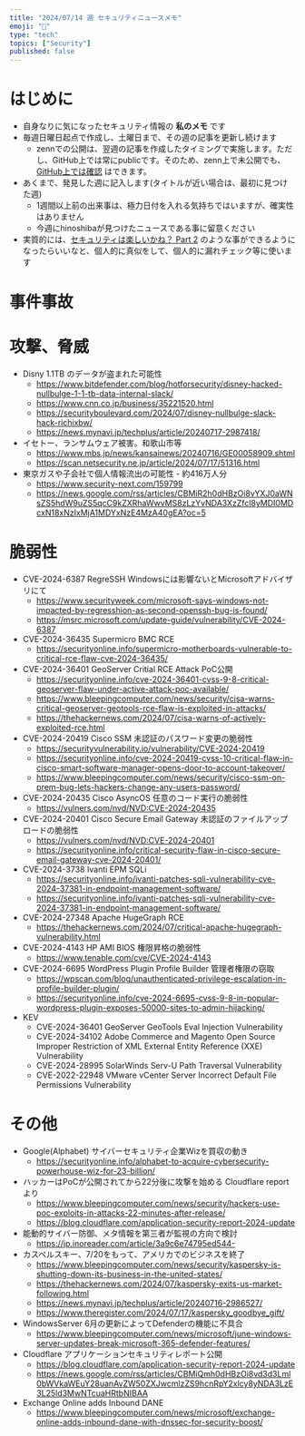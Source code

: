 ```yaml
---
title: "2024/07/14 週 セキュリティニュースメモ"
emoji: "🔖"
type: "tech"
topics: ["Security"]
published: false
---
```


# はじめに
* 自身なりに気になったセキュリティ情報の **私のメモ** です
* 毎週日曜日起点で作成し、土曜日まで、その週の記事を更新し続けます
    * zennでの公開は、翌週の記事を作成したタイミングで実施します。ただし、GitHub上では常にpublicです。そのため、zenn上で未公開でも、[GitHub上では確認](https://github.com/hinoshiba/zenn.dev/tree/main/articles) はできます。
* あくまで、発見した週に記入します(タイトルが近い場合は、最初に見つけた週)
    * 1週間以上前の出来事は、極力日付を入れる気持ちではいますが、確実性はありません
    * 今週にhinoshibaが見つけたニュースである事に留意ください
* 実質的には、[セキュリティは楽しいかね？ Part 2](https://negi.hatenablog.com/) のような事ができるようになったらいいなと、個人的に真似をして、個人的に漏れチェック等に使います

# 事件事故


# 攻撃、脅威
* Disny 1.1TB のデータが盗まれた可能性
    * https://www.bitdefender.com/blog/hotforsecurity/disney-hacked-nullbulge-1-1-tb-data-internal-slack/
    * https://www.cnn.co.jp/business/35221520.html
    * https://securityboulevard.com/2024/07/disney-nullbulge-slack-hack-richixbw/
    * https://news.mynavi.jp/techplus/article/20240717-2987418/
* イセトー、ランサムウェア被害。和歌山市等
   * https://www.mbs.jp/news/kansainews/20240716/GE00058909.shtml   
   * https://scan.netsecurity.ne.jp/article/2024/07/17/51316.html 
* 東京ガスや子会社で個人情報流出の可能性 - 約416万人分
    * https://www.security-next.com/159799
    * https://news.google.com/rss/articles/CBMiR2h0dHBzOi8vYXJ0aWNsZS5hdW9uZS5qcC9kZXRhaWwvMS8zLzYvNDA3XzZfcl8yMDI0MDcxN18xNzIxMjA1MDYxNzE4MzA40gEA?oc=5

# 脆弱性

* CVE-2024-6387 RegreSSH Windowsには影響ないとMicrosoftアドバイザリにて
    * https://www.securityweek.com/microsoft-says-windows-not-impacted-by-regresshion-as-second-openssh-bug-is-found/
    * https://msrc.microsoft.com/update-guide/vulnerability/CVE-2024-6387
* CVE-2024-36435 Supermicro BMC RCE
    * https://securityonline.info/supermicro-motherboards-vulnerable-to-critical-rce-flaw-cve-2024-36435/
* CVE-2024-36401 GeoServer Critial RCE Attack PoC公開
    * https://securityonline.info/cve-2024-36401-cvss-9-8-critical-geoserver-flaw-under-active-attack-poc-available/
    * https://www.bleepingcomputer.com/news/security/cisa-warns-critical-geoserver-geotools-rce-flaw-is-exploited-in-attacks/
    * https://thehackernews.com/2024/07/cisa-warns-of-actively-exploited-rce.html
* CVE-2024-20419 Cisco SSM 未認証のパスワード変更の脆弱性
   * https://securityvulnerability.io/vulnerability/CVE-2024-20419  
   * https://securityonline.info/cve-2024-20419-cvss-10-critical-flaw-in-cisco-smart-software-manager-opens-door-to-account-takeover/
   * https://www.bleepingcomputer.com/news/security/cisco-ssm-on-prem-bug-lets-hackers-change-any-users-password/
* CVE-2024-20435 Cisco AsyncOS 任意のコード実行の脆弱性
   * https://vulners.com/nvd/NVD:CVE-2024-20435  
* CVE-2024-20401 Cisco Secure Email Gateway 未認証のファイルアップロードの脆弱性
   * https://vulners.com/nvd/NVD:CVE-2024-20401   
   * https://securityonline.info/critical-security-flaw-in-cisco-secure-email-gateway-cve-2024-20401/
* CVE-2024-3738 Ivanti EPM SQLi
    * https://securityonline.info/ivanti-patches-sqli-vulnerability-cve-2024-37381-in-endpoint-management-software/
    * https://securityonline.info/ivanti-patches-sqli-vulnerability-cve-2024-37381-in-endpoint-management-software/
* CVE-2024-27348 Apache HugeGraph RCE
    * https://thehackernews.com/2024/07/critical-apache-hugegraph-vulnerability.html 
* CVE-2024-4143 HP AMI BIOS 権限昇格の脆弱性
    * https://www.tenable.com/cve/CVE-2024-4143   
* CVE-2024-6695 WordPress Plugin Profile Builder 管理者権限の窃取
   * https://wpscan.com/blog/unauthenticated-privilege-escalation-in-profile-builder-plugin/
   * https://securityonline.info/cve-2024-6695-cvss-9-8-in-popular-wordpress-plugin-exposes-50000-sites-to-admin-hijacking/ 
* KEV
    * CVE-2024-36401 GeoServer GeoTools Eval Injection Vulnerability
    * CVE-2024-34102 Adobe Commerce and Magento Open Source Improper Restriction of XML External Entity Reference (XXE) Vulnerability
    * CVE-2024-28995 SolarWinds Serv-U Path Traversal Vulnerability
    * CVE-2022-22948 VMware vCenter Server Incorrect Default File Permissions Vulnerability

# その他
* Google(Alphabet) サイバーセキュリティ企業Wizを買収の動き
    * https://securityonline.info/alphabet-to-acquire-cybersecurity-powerhouse-wiz-for-23-billion/
* ハッカーはPoCが公開されてから22分後に攻撃を始める Cloudflare reportより
    * https://www.bleepingcomputer.com/news/security/hackers-use-poc-exploits-in-attacks-22-minutes-after-release/
    * https://blog.cloudflare.com/application-security-report-2024-update
* 能動的サイバー防御、メタ情報を第三者が監視の方向で検討
    * https://jp.inoreader.com/article/3a9c6e74795ed544-
* カスペルスキー、7/20をもって、アメリカでのビジネスを終了
    * https://www.bleepingcomputer.com/news/security/kaspersky-is-shutting-down-its-business-in-the-united-states/
    * https://thehackernews.com/2024/07/kaspersky-exits-us-market-following.html
    * https://news.mynavi.jp/techplus/article/20240716-2986527/
    * https://www.theregister.com/2024/07/17/kaspersky_goodbye_gift/
 * WindowsServer 6月の更新によってDefenderの機能に不具合
   * https://www.bleepingcomputer.com/news/microsoft/june-windows-server-updates-break-microsoft-365-defender-features/ 
* Cloudflare アプリケーションセキュリティレポート公開
    * https://blog.cloudflare.com/application-security-report-2024-update
    * https://news.google.com/rss/articles/CBMiQmh0dHBzOi8vd3d3Lml0bWVkaWEuY28uanAvZW50ZXJwcmlzZS9hcnRpY2xlcy8yNDA3LzE3L25ld3MwNTcuaHRtbNIBAA
* Exchange Online adds Inbound DANE
    * https://www.bleepingcomputer.com/news/microsoft/exchange-online-adds-inbound-dane-with-dnssec-for-security-boost/ 